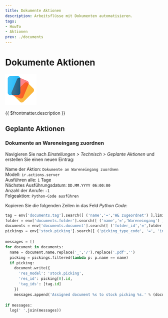 ```yaml
---
title: Dokumente Aktionen
description: Arbeitsflüsse mit Dokumenten automatisieren.
tags:
- HowTo
- Aktionen
prev: ./documents
---
```

# Dokumente Aktionen
![icons_odoo_documents](attachments/icons_odoo_documents.png)

{{ $frontmatter.description }}

## Geplante Aktionen

### Dokumente an Wareneingang zuordnen

Navigieren Sie nach *Einstellungen > Technisch > Geplante Aktionen* und erstellen Sie einen neuen Eintrag:

Name der Aktion: `Dokumente an Wareneingang zuordnen`\
Modell: `ir.actions.server`\
Ausführen alle: `1` Tage\
Nächstes Ausführungsdatum: `DD.MM.YYYY 06:00:00`\
Anzahl der Anrufe: `-1`\
Folgeaktion: `Python-Code ausführen`

Kopieren Sie die folgenden Zeilen in das Feld *Python Code*:

```python
tag = env['documents.tag'].search([ ('name','=','WE zugeordnet') ],limit=1)
folder = env['documents.folder'].search([ ('name','=','Wareneingang') ],limit=1)
documents = env['documents.document'].search([ ('folder_id','=',folder.id),('res_model','=','documents.document') ])
pickings = env['stock.picking'].search([ ('picking_type_code', '=', 'incoming'),('state','in',['done']) ])

messages = []
for document in documents:
  name = document.name.replace('_','/').replace('.pdf','')
  picking = pickings.filtered(lambda p: p.name == name)
  if picking:
    document.write({
      'res_model': 'stock.picking',
      'res_id': picking[0].id,
      'tag_ids': [tag.id]
    })
    messages.append('Assigned document %s to stock picking %s.' % (document.name, picking.name))

if messages:
  log(' '.join(messages))
```